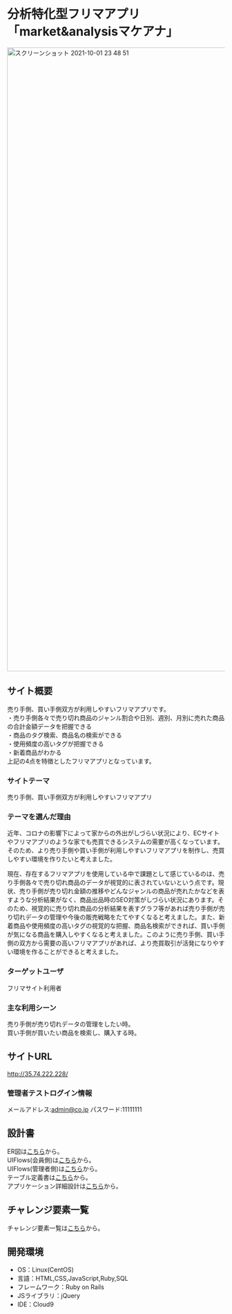 # 分析特化型フリマアプリ「market&analysisマケアナ」

<img width="1440" alt="スクリーンショット 2021-10-01 23 48 51" src="https://user-images.githubusercontent.com/84381486/135647254-69f9db14-c66c-4b7d-8217-13e88b1e357e.png">

## サイト概要
売り手側、買い手側双方が利用しやすいフリマアプリです。
<br>・売り手側各々で売り切れ商品のジャンル割合や日別、週別、月別に売れた商品の合計金額データを把握できる
<br>・商品のタグ検索、商品名の検索ができる
<br>・使用頻度の高いタグが把握できる
<br>・新着商品がわかる
<br>上記の4点を特徴としたフリマアプリとなっています。


### サイトテーマ
売り手側、買い手側双方が利用しやすいフリマアプリ

### テーマを選んだ理由
近年、コロナの影響下によって家からの外出がしづらい状況により、ECサイトやフリマアプリのような家でも売買できるシステムの需要が高くなっています。そのため、より売り手側や買い手側が利用しやすいフリマアプリを制作し、売買しやすい環境を作りたいと考えました。

現在、存在するフリマアプリを使用している中で課題として感じているのは、売り手側各々で売り切れ商品のデータが視覚的に表されていないという点です。現状、売り手側が売り切れ金額の推移やどんなジャンルの商品が売れたかなどを表すような分析結果がなく、商品出品時のSEO対策がしづらい状況にあります。そのため、視覚的に売り切れ商品の分析結果を表すグラフ等があれば売り手側が売り切れデータの管理や今後の販売戦略をたてやすくなると考えました。また、新着商品や使用頻度の高いタグの視覚的な把握、商品名検索ができれば、買い手側が気になる商品を購入しやすくなると考えました。このように売り手側、買い手側の双方から需要の高いフリマアプリがあれば、より売買取引が活発になりやすい環境を作ることができると考えました。



### ターゲットユーザ
フリマサイト利用者

### 主な利用シーン
売り手側が売り切れデータの管理をしたい時。
<br>買い手側が買いたい商品を検索し、購入する時。

## サイトURL
http://35.74.222.228/

### 管理者テストログイン情報
メールアドレス:admin@co.jp
パスワード:11111111

## 設計書
ER図は<a href="https://drive.google.com/file/d/1VGwONfvTX67OHMCXwzgn7P04MffKQSsT/view?usp=sharing">こちら</a>から。
<br>UIFlows(会員側)は<a href="https://drive.google.com/file/d/1bKuY4FmWkTtqOrCAEthZF6OYC0LZeU8q/view?usp=sharing">こちら</a>から。
<br>UIFlows(管理者側)は<a href="https://drive.google.com/file/d/1cbsSwcPxbFwGDljfPyJHfa_d0nFv1sWE/view?usp=sharing">こちら</a>から。
<br>テーブル定義書は<a href="https://docs.google.com/spreadsheets/d/1jvXXFXfxdVHmPeCUnZYfvtepeUsEaLROKlTa93asea8/edit?usp=sharing">こちら</a>から。
<br>アプリケーション詳細設計は<a href="https://docs.google.com/spreadsheets/d/1p6xaJb8_doVWKGGm5xIXUgqCqywbm2Gb4lAcT_yEqpc/edit?usp=sharing">こちら</a>から。

## チャレンジ要素一覧 
チャレンジ要素一覧は<a href="https://docs.google.com/spreadsheets/d/110fEyaEPXngDYNROUz8QJfpwK9CyLewzbO5j75crsLA/edit#gid=0">こちら</a>から。


## 開発環境
- OS：Linux(CentOS)
- 言語：HTML,CSS,JavaScript,Ruby,SQL
- フレームワーク：Ruby on Rails
- JSライブラリ：jQuery
- IDE：Cloud9


